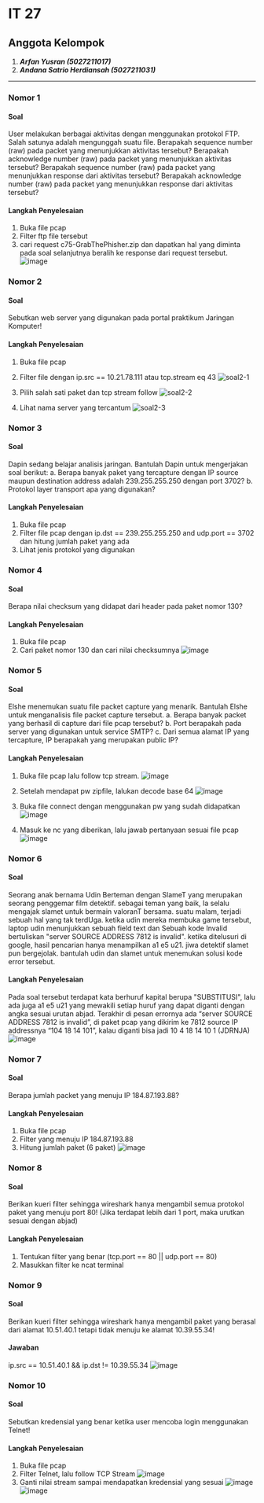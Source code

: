 # IT 27

## Anggota Kelompok
1. ***Arfan Yusran (5027211017)***
2. ***Andana Satrio Herdiansah (5027211031)***


_______________________________________________

### Nomor 1

#### Soal
User melakukan berbagai aktivitas dengan menggunakan protokol FTP. Salah satunya adalah mengunggah suatu file.
Berapakah sequence number (raw) pada packet yang menunjukkan aktivitas tersebut? 
Berapakah acknowledge number (raw) pada packet yang menunjukkan aktivitas tersebut? 
Berapakah sequence number (raw) pada packet yang menunjukkan response dari aktivitas tersebut?
Berapakah acknowledge number (raw) pada packet yang menunjukkan response dari aktivitas tersebut?

#### Langkah Penyelesaian
1. Buka file pcap
2. Filter ftp file tersebut
3. cari request c75-GrabThePhisher.zip dan dapatkan hal yang diminta pada soal selanjutnya beralih ke response dari request tersebut.
   ![image](https://github.com/jezz16/Jarkom-2023/assets/99706251/faebbfaf-c56f-40a8-a964-4a95e58b5cf6)



### Nomor 2
#### Soal
Sebutkan web server yang digunakan pada portal praktikum Jaringan Komputer!

#### Langkah Penyelesaian
1. Buka file pcap
2. Filter file dengan ip.src == 10.21.78.111 atau tcp.stream eq 43
![soal2-1](https://github.com/jezz16/Jarkom-2023/assets/113823539/ad629944-73d4-4198-8e37-2be070c7fa3b)

4. Pilih salah sati paket dan tcp stream follow
![soal2-2](https://github.com/jezz16/Jarkom-2023/assets/113823539/3d73ebc9-be71-4e8d-8a11-00543a92ed05)

5. Lihat nama server yang tercantum
![soal2-3](https://github.com/jezz16/Jarkom-2023/assets/113823539/1e34ba8e-5460-4c53-8136-9e18a9a1a1a3)


### Nomor 3
#### Soal
Dapin sedang belajar analisis jaringan. Bantulah Dapin untuk mengerjakan soal berikut:
a. Berapa banyak paket yang tercapture dengan IP source maupun destination address adalah 239.255.255.250 dengan port 3702?
b. Protokol layer transport apa yang digunakan?

#### Langkah Penyelesaian
1. Buka file pcap
2. Filter file pcap dengan ip.dst == 239.255.255.250 and udp.port == 3702 dan hitung jumlah paket yang ada
3. Lihat jenis protokol yang digunakan


### Nomor 4
#### Soal
Berapa nilai checksum yang didapat dari header pada paket nomor 130?
#### Langkah Penyelesaian
1. Buka file pcap
2. Cari paket nomor 130 dan cari nilai checksumnya
   ![image](https://github.com/jezz16/Jarkom-2023/assets/99706251/ca7308b8-1e6b-4d66-bbb8-e88696ee54c0)

   
### Nomor 5
#### Soal
Elshe menemukan suatu file packet capture yang menarik. Bantulah Elshe untuk menganalisis file packet capture tersebut.
a. Berapa banyak packet yang berhasil di capture dari file pcap tersebut?
b. Port berapakah pada server yang digunakan untuk service SMTP?
c. Dari semua alamat IP yang tercapture, IP berapakah yang merupakan public IP?

#### Langkah Penyelesaian
1. Buka file pcap lalu follow tcp stream.
   ![image](https://github.com/jezz16/Jarkom-2023/assets/99706251/58f3dec6-fa06-43a9-a060-19bd99d3b414)

3. Setelah mendapat pw zipfile, lalukan decode base 64
   ![image](https://github.com/jezz16/Jarkom-2023/assets/99706251/9d55fe27-7871-4a70-b8f6-6f69f88ae36d)

4. Buka file connect dengan menggunakan pw yang sudah didapatkan
   ![image](https://github.com/jezz16/Jarkom-2023/assets/99706251/111c52dc-758c-41f4-b743-024f3f2bf242)

5. Masuk ke nc yang diberikan, lalu jawab pertanyaan sesuai file pcap
   ![image](https://github.com/jezz16/Jarkom-2023/assets/99706251/eb3fc036-1bbb-4745-8689-a066239c4e5a)


### Nomor 6
#### Soal
Seorang anak bernama Udin Berteman dengan SlameT yang merupakan seorang penggemar film detektif. sebagai teman yang baik, Ia selalu mengajak slamet untuk bermain valoranT bersama. suatu malam, terjadi sebuah hal yang tak terdUga. ketika udin mereka membuka game tersebut, laptop udin menunjukkan sebuah field text dan Sebuah kode Invalid bertuliskan "server SOURCE ADDRESS 7812 is invalid". ketika ditelusuri di google, hasil pencarian hanya menampilkan a1 e5 u21. jiwa detektif slamet pun bergejolak. bantulah udin dan slamet untuk menemukan solusi kode error tersebut.

#### Langkah Penyelesaian
Pada soal tersebut terdapat kata berhuruf kapital berupa "SUBSTITUSI", lalu ada juga a1 e5 u21 yang mewakili setiap huruf yang dapat diganti dengan angka sesuai urutan abjad. Terakhir di pesan errornya ada “server SOURCE ADDRESS 7812 is invalid”, di paket pcap yang dikirim ke 7812 source IP addressnya “104 18 14 101”, kalau diganti bisa jadi 10 4 18 14 10 1 (JDRNJA)
![image](https://github.com/jezz16/Jarkom-2023/assets/99706251/bd45c685-6d8a-42cb-ab77-9c8d45d9405e)

### Nomor 7
#### Soal
Berapa jumlah packet yang menuju IP 184.87.193.88?

#### Langkah Penyelesaian
1. Buka file pcap
2. Filter yang menuju IP 184.87.193.88
3. Hitung jumlah paket (6 paket)
   ![image](https://github.com/jezz16/Jarkom-2023/assets/99706251/5bc8b719-15f2-4654-897a-7b7244d386c7)


### Nomor 8
#### Soal
Berikan kueri filter sehingga wireshark hanya mengambil semua protokol paket yang menuju port 80! (Jika terdapat lebih dari 1 port, maka urutkan sesuai dengan abjad)

#### Langkah Penyelesaian
1. Tentukan filter yang benar (tcp.port == 80 || udp.port == 80)
2. Masukkan filter ke ncat terminal


### Nomor 9
#### Soal
Berikan kueri filter sehingga wireshark hanya mengambil paket yang berasal dari alamat 10.51.40.1 tetapi tidak menuju ke alamat 10.39.55.34!

#### Jawaban
ip.src == 10.51.40.1 && ip.dst != 10.39.55.34
![image](https://github.com/jezz16/Jarkom-2023/assets/99706251/e1a7e96c-b44c-45a1-9981-8c86518db872)

### Nomor 10
#### Soal
Sebutkan kredensial yang benar ketika user mencoba login menggunakan Telnet!
#### Langkah Penyelesaian
1. Buka file pcap
2. Filter Telnet, lalu follow TCP Stream
![image](https://github.com/jezz16/Jarkom-2023/assets/99706251/88156336-bfd4-427c-a739-97c629bf22f5)
3. Ganti nilai stream sampai mendapatkan kredensial yang sesuai
   ![image](https://github.com/jezz16/Jarkom-2023/assets/99706251/d209ca2f-1e00-406f-b535-5879f3a3076d)
   ![image](https://github.com/jezz16/Jarkom-2023/assets/99706251/706964eb-a43b-4e1c-a7fd-5aa445c6f5a6)


